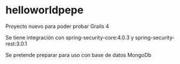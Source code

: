 # helloworldpepe
Proyecto nuevo para poder probar Grails 4

Se tiene integración con spring-security-core:4.0.3 y spring-security-rest:3.0.1

Se pretende preparar para uso con base de datos MongoDb
